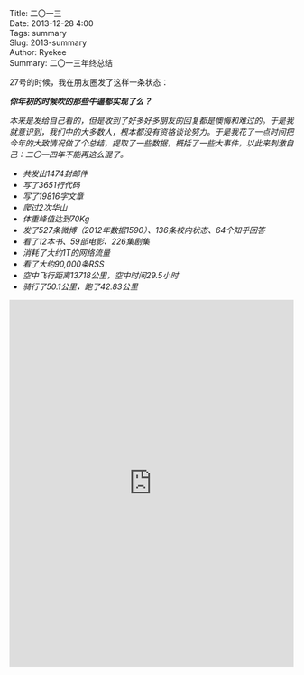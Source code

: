 Title: 二〇一三   
Date: 2013-12-28 4:00   
Tags: summary   
Slug: 2013-summary      
Author: Ryekee   
Summary: 二〇一三年终总结  

27号的时候，我在朋友圈发了这样一条状态：    
    
<em>**你年初的时候吹的那些牛逼都实现了么？**<em>  

本来是发给自己看的，但是收到了好多好多朋友的回复都是懊悔和难过的。于是我就意识到，我们中的大多数人，根本都没有资格谈论努力。于是我花了一点时间把今年的大致情况做了个总结，提取了一些数据，概括了一些大事件，以此来刺激自己：二〇一四年不能再这么混了。

   * 共发出1474封邮件
   * 写了3651行代码
   * 写了19816字文章
   * 爬过2次华山
   * 体重峰值达到70Kg
   * 发了527条微博（2012年数据1590）、136条校内状态、64个知乎回答
   * 看了12本书、59部电影、226集剧集
   * 消耗了大约1T的网络流量
   * 看了大约90,000条RSS
   * 空中飞行距离13718公里，空中时间29.5小时
   * 骑行了50.1公里，跑了42.83公里

<iframe src='http://cdn.knightlab.com/libs/timeline/latest/embed/index.html?source=0ArTxIo2qqZnudE1yX2FyQ3VwZi1SQndXQzhXcmJUTXc&font=SansitaOne-Kameron&maptype=TERRAIN&lang=zh-ch&hash_bookmark=true&debug=true&height=650' width='100%' height='650' frameborder='0'></iframe>